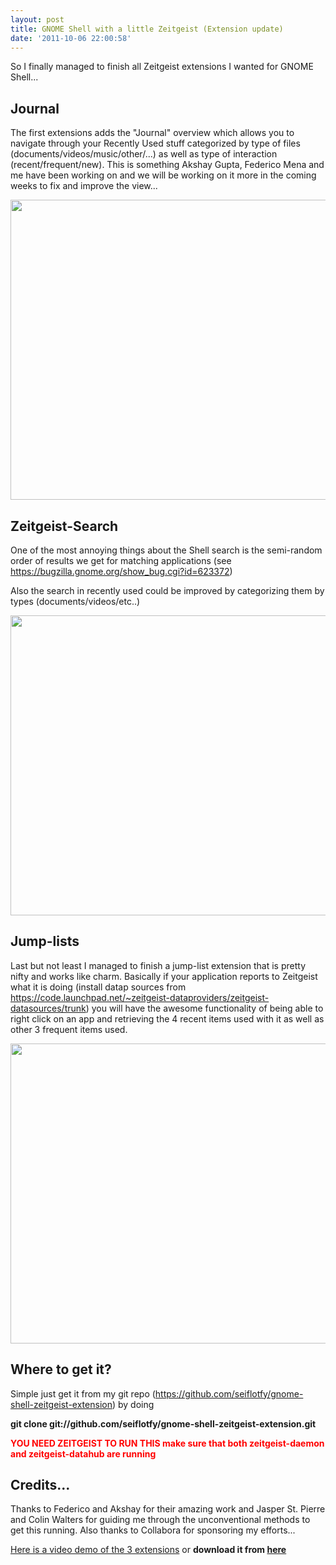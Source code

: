 ```yaml
---
layout: post
title: GNOME Shell with a little Zeitgeist (Extension update)
date: '2011-10-06 22:00:58'
---
```


So I finally managed to finish all Zeitgeist extensions I wanted for GNOME Shell...
<h2><strong>Journal</strong></h2>
The first extensions adds the "Journal" overview which allows you to navigate through your Recently Used stuff categorized by type of files (documents/videos/music/other/...) as well as type of interaction (recent/frequent/new). This is something Akshay Gupta, Federico Mena and me have been working on and we will be working on it more in the coming weeks to fix and improve the view...

<a href="http://geekyogre.com/content/images/2011/10/Screenshot-at-2011-10-06-222200.png"><img class="alignnone size-full wp-image-2027" title="Screenshot at 2011-10-06 22:22:00" src="http://geekyogre.com/content/images/2011/10/Screenshot-at-2011-10-06-222200.png" alt="" width="768" height="480" /></a>
<h2>Zeitgeist-Search</h2>
One of the most annoying things about the Shell search is the semi-random order of results we get for matching applications (see <a href="https://bugzilla.gnome.org/show_bug.cgi?id=623372">https://bugzilla.gnome.org/show_bug.cgi?id=623372</a>)

Also the search in recently used could be improved by categorizing them by types (documents/videos/etc..)

<a href="http://geekyogre.com/content/images/2011/10/Screenshot-at-2011-10-06-222907.png"><img class="alignnone size-full wp-image-2028" title="Screenshot at 2011-10-06 22:29:07" src="http://geekyogre.com/content/images/2011/10/Screenshot-at-2011-10-06-222907.png" alt="" width="768" height="480" /></a>
<h2><strong>Jump-lists</strong></h2>
Last but not least I managed to finish a jump-list extension that is pretty nifty and works like charm. Basically if your application reports to Zeitgeist what it is doing (install datap sources from <a href="https://code.launchpad.net/~zeitgeist-dataproviders/zeitgeist-datasources/trunk">https://code.launchpad.net/~zeitgeist-dataproviders/zeitgeist-datasources/trunk</a>) you will have the awesome functionality of being able to right click on an app and retrieving the 4 recent items used with it as well as other 3 frequent items used.

<a href="http://geekyogre.com/content/images/2011/10/Screenshot-at-2011-10-06-223848.png"><img title="Screenshot at 2011-10-06 22:38:48" src="http://geekyogre.com/content/images/2011/10/Screenshot-at-2011-10-06-223848.png" alt="" width="768" height="480" /></a>
<h2>Where to get it?</h2>
Simple just get it from my git repo (<a href="https://github.com/seiflotfy/gnome-shell-zeitgeist-extension">https://github.com/seiflotfy/gnome-shell-zeitgeist-extension</a>) by doing

<strong>git clone git://github.com/seiflotfy/gnome-shell-zeitgeist-extension.git</strong>

<strong><span style="color: #ff0000;">YOU NEED ZEITGEIST TO RUN THIS make sure that both zeitgeist-daemon and zeitgeist-datahub are running</span></strong>
<h2><strong>
</strong></h2>
<h2>Credits...</h2>
Thanks to Federico and Akshay for their amazing work and Jasper St. Pierre and Colin Walters for guiding me through the unconventional methods to get this running. Also thanks to Collabora for sponsoring my efforts...

<a href="http://www.youtube.com/watch?v=spUkEu46TjU">Here is a video demo of the 3 extensions</a> or <strong>download it from <a href="http://dl.dropbox.com/u/7162902/shell-20111006-3.webm">here</a></strong>

<object classid="clsid:d27cdb6e-ae6d-11cf-96b8-444553540000" width="640" height="480" codebase="http://download.macromedia.com/pub/shockwave/cabs/flash/swflash.cab#version=6,0,40,0"><param name="allowFullScreen" value="true" /><param name="allowscriptaccess" value="always" /><param name="src" value="http://www.youtube.com/v/spUkEu46TjU?version=3&amp;hl=en_US&amp;hd=1" /><param name="allowfullscreen" value="true" /><embed type="application/x-shockwave-flash" width="640" height="480" src="http://www.youtube.com/v/spUkEu46TjU?version=3&amp;hl=en_US&amp;hd=1" allowscriptaccess="always" allowfullscreen="true"></embed></object>